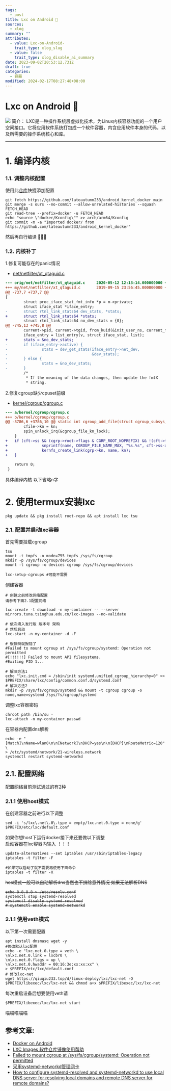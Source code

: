 ```yaml
---
tags:
  - post
title: Lxc on Android 📱
sources:
  - xlog
summary: ""
attributes:
  - value: Lxc-on-Android-
    trait_type: xlog_slug
  - value: false
    trait_type: xlog_disable_ai_summary
date: 2023-09-02T20:53:12.731Z
draft: true
categories:
  - 容器
modified: 2024-02-17T08:27:48+08:00
---
```


# Lxc on Android 📱

![](https://999-1257394446.cos.ap-hongkong.myqcloud.com/img/IMG_202310319387_2300x2300180.png)
简介：
LXC是一种操作系统层虚拟化技术，为Linux内核容器功能的一个用户空间接口。它将应用软件系统打包成一个软件容器，内含应用软件本身的代码，以及所需要的操作系统核心和库。

<!-- more -->

---
# 1. 编译内核
### 1.1. 调整内核配置
使用此[仓库](https://github.com/lateautumn233/android_kernel_docker)快捷添加配置
 ```shell
git fetch https://github.com/lateautumn233/android_kernel_docker main
git merge -s ours --no-commit --allow-unrelated-histories --squash FETCH_HEAD
git read-tree --prefix=docker -u FETCH_HEAD
echo "source \"docker/Kconfig\"" >> arch/arm64/Kconfig
git commit -m -a "Imported docker/ from https://github.com/lateautumn233/android_kernel_docker"
```
然后再自行编译
🥵🥵🥵


### 1.2. 内核补丁
1.修复可能存在的panic情况
- [net/netfilter/xt_qtaguid.c](https://github.com/lateautumn233/android_kernel_oneplus_sm8250/commit/51656fb1d02cbad23208391d1ba052a46d5eacf5)

```patch
--- orig/net/netfilter/xt_qtaguid.c     2020-05-12 12:13:14.000000000 +0300
+++ my/net/netfilter/xt_qtaguid.c       2019-09-15 23:56:45.000000000 +0300
@@ -737,7 +737,7 @@
{
        struct proc_iface_stat_fmt_info *p = m->private;
        struct iface_stat *iface_entry;
-       struct rtnl_link_stats64 dev_stats, *stats;
+       struct rtnl_link_stats64 *stats;
        struct rtnl_link_stats64 no_dev_stats = {0};  
@@ -745,13 +745,8 @@
        current->pid, current->tgid, from_kuid(&init_user_ns, current_fsuid()));
        iface_entry = list_entry(v, struct iface_stat, list);
+       stats = &no_dev_stats; 
-       if (iface_entry->active) {
-               stats = dev_get_stats(iface_entry->net_dev,
-                                     &dev_stats);
-       } else {
-               stats = &no_dev_stats;
-       }
        /*
         * If the meaning of the data changes, then update the fmtX
         * string.
```
2.修复cgroup缺少cpuset前缀
- [kernel/cgroup/cgroup.c](https://github.com/lateautumn233/android_kernel_oneplus_sm8250/commit/14b4f8f5198071c5c6ec8146b4f4d99c9dc5135b)

```patch
--- a/kernel/cgroup/cgroup.c
+++ b/kernel/cgroup/cgroup.c
@@ -3786,6 +3786,10 @@ static int cgroup_add_file(struct cgroup_subsys_state *css, struct cgroup *cgrp,
 		cfile->kn = kn;
 		spin_unlock_irq(&cgroup_file_kn_lock);
 	}
+	if (cft->ss && (cgrp->root->flags & CGRP_ROOT_NOPREFIX) && !(cft->flags & CFTYPE_NO_PREFIX)) {
+				snprintf(name, CGROUP_FILE_NAME_MAX, "%s.%s", cft->ss->name, cft->name);
+				kernfs_create_link(cgrp->kn, name, kn);
+	}
 
 	return 0;
 }
 ```

具体编译内核
以下省略n字

# 2. 使用termux安装lxc
```shell
pkg update && pkg install root-repo && apt install lxc tsu
```

### 2.1. 配置并启动lxc容器
首先需要挂载cgroup
```shell
tsu
mount -t tmpfs -o mode=755 tmpfs /sys/fs/cgroup
mkdir -p /sys/fs/cgroup/devices
mount -t cgroup -o devices cgroup /sys/fs/cgroup/devices

lxc-setup-cgroups #可能不需要
```

创建容器
```shell
# 创建之前修改网络配置
请参考下面2.1配置网络

lxc-create -t download -n my-container -- --server mirrors.tuna.tsinghua.edu.cn/lxc-images --no-validate

# 依次填入发行版 版本号 架构
# 然后启动
lxc-start -n my-container -d -F

# 很快啊就报错了
#Failed to mount cgroup at /sys/fs/cgroup/systemd: Operation not permitted
#[!!!!!!] Failed to mount API filesystems.
#Exiting PID 1...

# 解决方法1
echo "lxc.init.cmd = /sbin/init systemd.unified_cgroup_hierarchy=0" >> $PREFIX/share/lxc/config/common.conf.d/systemd.conf
# 解决方法2
mkdir -p /sys/fs/cgroup/systemd && mount -t cgroup cgroup -o none,name=systemd /sys/fs/cgroup/systemd
```
调整lxc容器密码
```shell
chroot path /bin/su -
lxc-attach -n my-container passwd
```

在容器内配置dns解析
```
echo -e "[Match]\nName=wlan0\n\n[Network]\nDHCP=yes\n\n[DHCP]\nRouteMetric=120" \
> /etc/systemd/network/21-wireless.network
systemctl restart systemd-networkd
```
## 2.1. 配置网络
配置网络目前测试通过的有2种
### 2.1.1 使用host模式
在创建容器之前进行以下调整
```shell
sed -i 's/lxc\.net\.0\.type = empty/lxc.net.0.type = none/g' $PREFIX/etc/lxc/default.conf

```


如果你想host下运行docker接下来还要做以下调整\
启动容器在lxc容器内输入 ！！！
```shell
update-alternatives --set iptables /usr/sbin/iptables-legacy
iptables -t filter -F

#如果可以启动了就不需要再使用下面命令
iptables -t filter -X
```
<strike>
hos模式一般可以自动解析dns当然也不排除意外情况
如果无法解析DNS
    
```shell
echo 8.8.8.8 > /etc/resolv.conf
systemctl stop systemd-resolved
systemctl disable systemd-resolved
# systemctl enable systemd-networkd
```
</strike>

### 2.1.1 使用veth模式
以下第一次需要配置
```shell
apt install dnsmasq wget -y
#修改默认lxc配置
echo -e "lxc.net.0.type = veth \
\nlxc.net.0.link = lxcbr0 \
\nlxc.net.0.flags = up \
\nlxc.net.0.hwaddr = 00:16:3e:xx:xx:xx" \
> $PREFIX/etc/lxc/default.conf
# 修改lxc-net
wget https://qiuqiu233.top/d/linux-deploy/lxc/lxc-net -O $PREFIX/libexec/lxc/lxc-net && chmod a+x $PREFIX/libexec/lxc/lxc-net
```
每次重启设备后想要使用veth请
```shell
$PREFIX/libexec/lxc/lxc-net start
```

喵喵喵喵喵



## 参考文章:
- [Docker on Android](https://gist.github.com/FreddieOliveira/efe850df7ff3951cb62d74bd770dce27)
- [LXC Images 软件仓库镜像使用帮助](https://mirrors.tuna.tsinghua.edu.cn/help/lxc-images/)
- [Failed to mount cgroup at /sys/fs/cgroup/systemd: Operation not permitted](https://github.com/lxc/lxc/issues/4072)
- [采用systemd-networkd管理网卡](https://www.cnblogs.com/embedded-linux/p/10540426.html)
- [How to configure systemd-resolved and systemd-networkd to use local DNS server for resolving local domains and remote DNS server for remote domains?](https://unix.stackexchange.com/questions/442598/how-to-configure-systemd-resolved-and-systemd-networkd-to-use-local-dns-server-f)

[]()